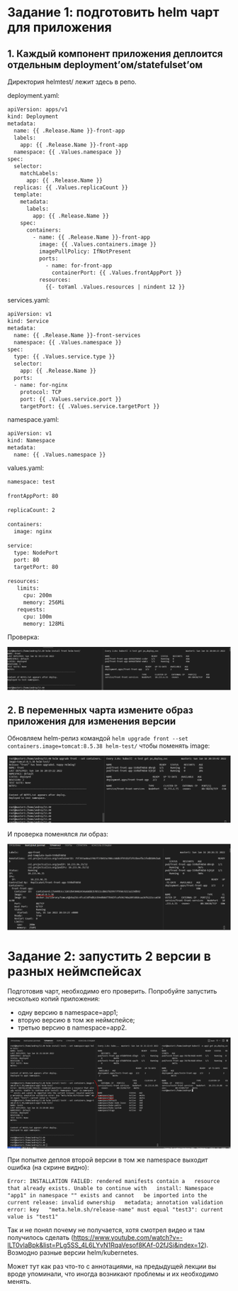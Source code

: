 # Задание 1: подготовить helm чарт для приложения
## 1. Каждый компонент приложения деплоится отдельным deployment’ом/statefulset’ом
Директория helmtest/ лежит здесь в репо.

deployment.yaml:

```
apiVersion: apps/v1
kind: Deployment
metadata:
  name: {{ .Release.Name }}-front-app
  labels:
    app: {{ .Release.Name }}-front-app
  namespace: {{ .Values.namespace }}
spec:
  selector:
    matchLabels:
      app: {{ .Release.Name }}
  replicas: {{ .Values.replicaCount }}
  template:
    metadata:
      labels:
        app: {{ .Release.Name }}
    spec:
      containers:
        - name: {{ .Release.Name }}-front-app
          image: {{ .Values.containers.image }}
          imagePullPolicy: IfNotPresent
          ports:
            - name: for-front-app
              containerPort: {{ .Values.frontAppPort }}
          resources:
            {{- toYaml .Values.resources | nindent 12 }}
```
services.yaml:

```
apiVersion: v1
kind: Service
metadata:
  name: {{ .Release.Name }}-front-services
  namespace: {{ .Values.namespace }}
spec:
  type: {{ .Values.service.type }}
  selector:
    app: {{ .Release.Name }}
  ports:
  - name: for-nginx
    protocol: TCP
    port: {{ .Values.service.port }}
    targetPort: {{ .Values.service.targetPort }}

```

namespace.yaml:

```
apiVersion: v1
kind: Namespace
metadata:
  name: {{ .Values.namespace }}
```
values.yaml:

```
namespace: test

frontAppPort: 80

replicaCount: 2

containers:
  image: nginx

service:
  type: NodePort
  port: 80
  targetPort: 80

resources:
   limits:
     cpu: 200m
     memory: 256Mi
   requests:
     cpu: 100m
     memory: 128Mi

```

Проверка:  

![alt text](https://github.com/kiselev-it/devops/blob/main/task_13.4/png/1.PNG?raw=true)

## 2. В переменных чарта измените образ приложения для изменения версии  

Обновляем helm-релиз командой `helm upgrade front --set containers.image=tomcat:8.5.38 helm-test/` чтобы поменять image:  

![alt text](https://github.com/kiselev-it/devops/blob/main/task_13.4/png/2.PNG?raw=true)

И проверка поменялся ли образ:  

![alt text](https://github.com/kiselev-it/devops/blob/main/task_13.4/png/3.PNG?raw=true)

# Задание 2: запустить 2 версии в разных неймспейсах
Подготовив чарт, необходимо его проверить. Попробуйте запустить несколько копий приложения:
- одну версию в namespace=app1;
- вторую версию в том же неймспейсе;
- третью версию в namespace=app2.

![alt text](https://github.com/kiselev-it/devops/blob/main/task_13.4/png/4.PNG?raw=true)


При попытке деплоя второй версии в том же namespace выходит ошибка (на скрине видно):

```
Error: INSTALLATION FAILED: rendered manifests contain a   resource that already exists. Unable to continue with   install: Namespace "app1" in namespace "" exists and cannot   be imported into the current release: invalid ownership   metadata; annotation validation error: key   "meta.helm.sh/release-name" must equal "test3": current   value is "test1"
```
Так и не понял почему не получается, хотя смотрел видео и там получилось сделать (https://www.youtube.com/watch?v=-lLT0vlaBpk&list=PLg5SS_4L6LYvN1RqaVesof8KAf-02fJSi&index=12).  
Возмодно разные версии helm/kubernetes.

Может тут как раз что-то с аннотациями, на предыдущей лекции вы вроде упоминали, что иногда возникают проблемы и их необходимо менять.